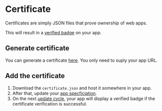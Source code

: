 # Certificate

Certificates are simply JSON files that prove ownership
of web apps.

This will result in a [verified badge](https://paquet.app/app/org.eu.ciorogarla) on your app.

## Generate certificate

You can generate a certificate [here](https://paquet.app/certificate).
You only need to suply your app URL.

## Add the certificate

1. Download the `certificate.json` and host it somewhere in your app.
2. After that, update your [app specficiation](/docs/app-spec.md).
3. On the next [update cycle](/docs/updating.md), your app will display a verified badge
if the certificate verification is successful.
